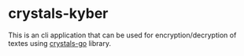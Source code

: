 # crystals-kyber

This is an cli application that can be used for encryption/decryption of textes using [crystals-go](https://github.com/kudelskisecurity/crystals-go) library.